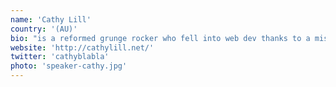 ```yaml
---
name: 'Cathy Lill'
country: '(AU)'
bio: "is a reformed grunge rocker who fell into web dev thanks to a misleading job ad for a \"rockstar ninja\". Senior Software Engineer at Data61, building web apps to bring science to the people."
website: 'http://cathylill.net/'
twitter: 'cathyblabla'
photo: 'speaker-cathy.jpg'
---
```


